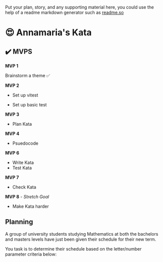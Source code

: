 Put your plan, story, and any supporting material here, you could use the help of a readme markdown generator such as [readme.so](https://readme.so/)

# 😍 Annamaria's Kata 


## ✔️ MVPS

**MVP 1**

Brainstorm a theme ✅

**MVP 2** 

- Set up vitest

- Set up basic test 

**MVP 3** 
- Plan Kata

**MVP 4** 
- Psuedocode 

**MVP 6** 
- Write Kata
- Test Kata 

**MVP 7** 
- Check Kata

**MVP 8** - *Stretch Goal* 
- Make Kata harder


## Planning

A group of university students studying Mathematics at both the bachelors and masters levels have just been given their schedule for their new term. 

You task is to determine their schedule based on the letter/number parameter criteria below:

